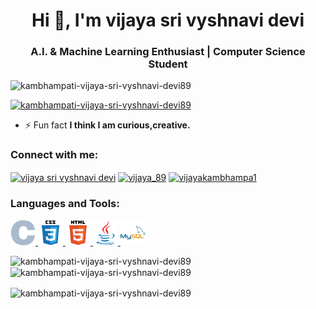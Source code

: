 <h1 align="center">Hi 👋, I'm vijaya sri vyshnavi devi</h1>
<h3 align="center">A.I. & Machine Learning Enthusiast | Computer Science Student</h3>

<p align="left"> <img src="https://komarev.com/ghpvc/?username=kambhampati-vijaya-sri-vyshnavi-devi89&label=Profile%20views&color=0e75b6&style=flat" alt="kambhampati-vijaya-sri-vyshnavi-devi89" /> </p>

<p align="left"> <a href="https://github.com/ryo-ma/github-profile-trophy"><img src="https://github-profile-trophy.vercel.app/?username=kambhampati-vijaya-sri-vyshnavi-devi89" alt="kambhampati-vijaya-sri-vyshnavi-devi89" /></a> </p>

- ⚡ Fun fact **I think I am curious,creative.**

<h3 align="left">Connect with me:</h3>
<p align="left">
<a href="https://linkedin.com/in/vijaya sri vyshnavi devi" target="blank"><img align="center" src="https://raw.githubusercontent.com/rahuldkjain/github-profile-readme-generator/master/src/images/icons/Social/linked-in-alt.svg" alt="vijaya sri vyshnavi devi" height="30" width="40" /></a>
<a href="https://www.codechef.com/users/vijaya_89" target="blank"><img align="center" src="https://cdn.jsdelivr.net/npm/simple-icons@3.1.0/icons/codechef.svg" alt="vijaya_89" height="30" width="40" /></a>
<a href="https://www.hackerrank.com/vijayakambhampa1" target="blank"><img align="center" src="https://raw.githubusercontent.com/rahuldkjain/github-profile-readme-generator/master/src/images/icons/Social/hackerrank.svg" alt="vijayakambhampa1" height="30" width="40" /></a>
</p>

<h3 align="left">Languages and Tools:</h3>
<p align="left"> <a href="https://www.cprogramming.com/" target="_blank" rel="noreferrer"> <img src="https://raw.githubusercontent.com/devicons/devicon/master/icons/c/c-original.svg" alt="c" width="40" height="40"/> </a> <a href="https://www.w3schools.com/css/" target="_blank" rel="noreferrer"> <img src="https://raw.githubusercontent.com/devicons/devicon/master/icons/css3/css3-original-wordmark.svg" alt="css3" width="40" height="40"/> </a> <a href="https://www.w3.org/html/" target="_blank" rel="noreferrer"> <img src="https://raw.githubusercontent.com/devicons/devicon/master/icons/html5/html5-original-wordmark.svg" alt="html5" width="40" height="40"/> </a> <a href="https://www.java.com" target="_blank" rel="noreferrer"> <img src="https://raw.githubusercontent.com/devicons/devicon/master/icons/java/java-original.svg" alt="java" width="40" height="40"/> </a> <a href="https://www.mysql.com/" target="_blank" rel="noreferrer"> <img src="https://raw.githubusercontent.com/devicons/devicon/master/icons/mysql/mysql-original-wordmark.svg" alt="mysql" width="40" height="40"/> </a> </p>

<p><img align="left" src="https://github-readme-stats.vercel.app/api/top-langs?username=kambhampati-vijaya-sri-vyshnavi-devi89&show_icons=true&locale=en&layout=compact" alt="kambhampati-vijaya-sri-vyshnavi-devi89" /></p>

<p>&nbsp;<img align="center" src="https://github-readme-stats.vercel.app/api?username=kambhampati-vijaya-sri-vyshnavi-devi89&show_icons=true&locale=en" alt="kambhampati-vijaya-sri-vyshnavi-devi89" /></p>

<p><img align="center" src="https://github-readme-streak-stats.herokuapp.com/?user=kambhampati-vijaya-sri-vyshnavi-devi89&" alt="kambhampati-vijaya-sri-vyshnavi-devi89" /></p>
